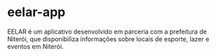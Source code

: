 # eelar-app
EELAR é um aplicativo desenvolvido em parceria com a prefeitura de Niterói, que disponibiliza informações sobre locais de esporte, lazer e eventos em Niterói.
